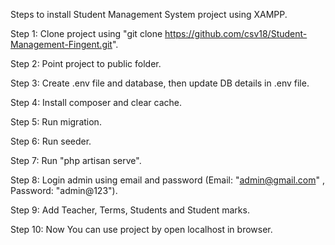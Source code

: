 Steps to install Student Management System project using XAMPP.

Step 1: Clone project using "git clone  https://github.com/csv18/Student-Management-Fingent.git".

Step 2: Point project to public folder.

Step 3: Create .env file and database, then update DB details in .env file.

Step 4: Install composer and clear cache.

Step 5: Run migration.

Step 6: Run seeder.

Step 7: Run "php artisan serve".

Step 8: Login admin using email and password (Email: "admin@gmail.com" , Password: "admin@123").

Step 9: Add Teacher, Terms, Students and Student marks.

Step 10: Now You can use project by open localhost in browser.
